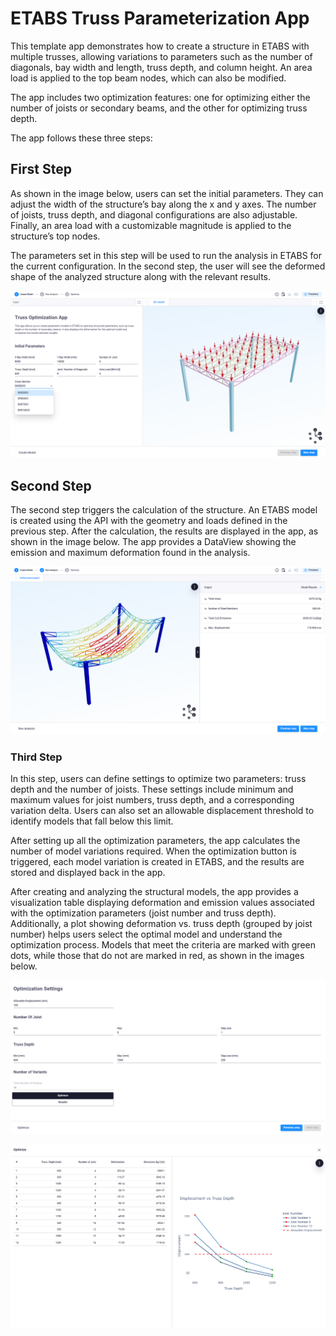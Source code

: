 # ETABS Truss Parameterization App

This template app demonstrates how to create a structure in ETABS with multiple trusses, allowing variations to parameters such as the number of diagonals, bay width and length, truss depth, and column height. An area load is applied to the top beam nodes, which can also be modified.

The app includes two optimization features: one for optimizing either the number of joists or secondary beams, and the other for optimizing truss depth.

The app follows these three steps:

## First Step
As shown in the image below, users can set the initial parameters. They can adjust the width of the structure’s bay along the x and y axes. The number of joists, truss depth, and diagonal configurations are also adjustable. Finally, an area load with a customizable magnitude is applied to the structure’s top nodes.

The parameters set in this step will be used to run the analysis in ETABS for the current configuration. In the second step, the user will see the deformed shape of the analyzed structure along with the relevant results.

![Step 1](.viktor-template/ETABS-Truss-Parametrisation-step1.PNG)

## Second Step
The second step triggers the calculation of the structure. An ETABS model is created using the API with the geometry and loads defined in the previous step. After the calculation, the results are displayed in the app, as shown in the image below. The app provides a DataView showing the emission and maximum deformation found in the analysis.

![Step 2](.viktor-template/ETABS-Truss-Parametrisation-step2.PNG)

### Third Step
In this step, users can define settings to optimize two parameters: truss depth and the number of joists. These settings include minimum and maximum values for joist numbers, truss depth, and a corresponding variation delta. Users can also set an allowable displacement threshold to identify models that fall below this limit.

After setting up all the optimization parameters, the app calculates the number of model variations required. When the optimization button is triggered, each model variation is created in ETABS, and the results are stored and displayed back in the app.

After creating and analyzing the structural models, the app provides a visualization table displaying deformation and emission values associated with the optimization parameters (joist number and truss depth). Additionally, a plot showing deformation vs. truss depth (grouped by joist number) helps users select the optimal model and understand the optimization process. Models that meet the criteria are marked with green dots, while those that do not are marked in red, as shown in the images below.

![Step 3a](.viktor-template/ETABS-Truss-Parametrisation-step3a.PNG)

![Step 3b](.viktor-template/ETABS-Truss-Parametrisation-step3b.PNG)
